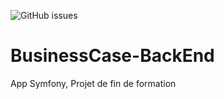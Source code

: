 ![GitHub issues](https://img.shields.io/github/issues/TheMaxium69/BusinessCase-BackEnd?color=ff0000&style=flat-square)

# BusinessCase-BackEnd
App Symfony, Projet de fin de formation
